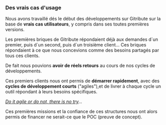 ### Des vrais cas d'usage

Nous avons travaillé dés le début des développements sur Gitribute sur la base de **vrais cas utilisateurs**, y compris dans ses toutes premières versions.

Les premières briques de Gitribute répondaient déjà aux demandes d´un premier, puis d´un second, puis d´un troisième client... Ces briques répondaient à ce que nous concevions comme des besoins partagés par tous ces clients.

De fait nous pouvions **avoir de réels retours** au cours de nos cycles de développements.

Ces premiers clients nous ont permis de **démarrer rapidement**, avec des **cycles de développement courts** ("agiles"),et de livrer à chaque cycle un outil répondant à leurs besoins spécifiques.

_[Do it agile or do not, there is no try](https://www.youtube.com/watch?v=BQ4yd2W50No)..._

Ces premières missions et la confiance de ces structures nous ont alors permis de financer ne serait-ce que le POC (preuve de concept).

